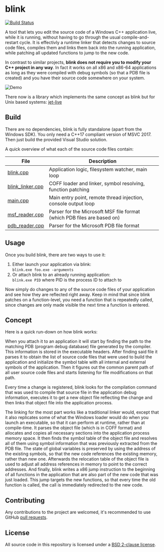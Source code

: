 blink
=====

[![Build Status](https://ci.appveyor.com/api/projects/status/github/crosire/blink?svg=true)](https://ci.appveyor.com/project/crosire/blink)

A tool that lets you edit the source code of a Windows C++ application live, while it is running, without having to go through the usual compile-and-restart cycle. It is effectivly a runtime linker that detects changes to source code files, compiles them and links them back into the running application, while patching all updated functions to jump to the new code.

In contrast to similar projects, **blink does not require you to modify your C++ project in any way**. In fact it works on all x86 and x86-64 applications as long as they were compiled with debug symbols (so that a PDB file is created) and you have their source code somewhere on your system.

![Demo](https://i.imgur.com/sUu3asj.gif)

There now is a library which implements the same concept as blink but for Unix based systems: [jet-live](https://github.com/ddovod/jet-live)

## Build

There are no dependencies, blink is fully standalone (apart from the Windows SDK). You only need a C++17 compliant version of MSVC 2017. Then just build the provided Visual Studio solution.

A quick overview of what each of the source code files contain:

|File                                       |Description                                                            |
|-------------------------------------------|-----------------------------------------------------------------------|
|[blink.cpp](source/blink.cpp)              |Application logic, filesystem watcher, main loop                       |
|[blink_linker.cpp](source/blink_linker.cpp)|COFF loader and linker, symbol resolving, function patching            |
|[main.cpp](source/main.cpp)                |Main entry point, remote thread injection, console output loop         |
|[msf_reader.cpp](source/msf_reader.cpp)    |Parser for the Microsoft MSF file format (which PDB files are based on)|
|[pdb_reader.cpp](source/pdb_reader.cpp)    |Parser for the Microsoft PDB file format                               |

## Usage

Once you build blink, there are two ways to use it:
1) Either launch your application via blink:\
	```blink.exe foo.exe -arguments```
2) Or attach blink to an already running application:\
	```blink.exe PID``` where PID is the process ID to attach to

Now simply do changes to any of the source code files of your application and see how they are reflected right away. Keep in mind that since blink patches on a function-level, you need a function that is repeatedly called, since changes are only made visible the next time a function is entered.

## Concept

Here is a quick run-down on how blink works:

When you attach it to an application it will start by finding the path to the matching PDB (program debug database) file generated by the compiler. This information is stored in the executable headers. After finding said file it parses it to obtain the list of source code files that were used to build the application and initialize the symbol table with all internal and external symbols of the application. Then it figures out the common parent path of all user source code files and starts listening for file modifications on that path.

Every time a change is registered, blink looks for the compilation command that was used to compile that source file in the application debug information, executes it to get a new object file reflecting the change and then links that object file into the application process.

The linking for the most part works like a traditional linker would, except that it also replicates some of what the Windows loader would do when you launch an executable, so that it can perform at runtime, rather than at compile-time. It parses the object file (which is in COFF format) and allocates and copies all necessary sections into the application process memory space. It then finds the symbol table of the object file and resolves all of them using symbol information that was previously extracted from the PDB file. The state of global variables is preserved by using the address of the existing symbols, so that the new code references the existing memory, rather than new one. Afterwards the relocation table of the object file is used to adjust all address references in memory to point to the correct addresses. And finally, blink writes a x86 jump instruction to the beginning of all functions in the application that are also part of the new code that was just loaded. This jump targets the new functions, so that every time the old function is called, the call is immediately redirected to the new code.

## Contributing

Any contributions to the project are welcomed, it's recommended to use GitHub [pull requests](https://help.github.com/articles/using-pull-requests/).

## License

All source code in this repository is licensed under a [BSD 2-clause license](LICENSE.md).
